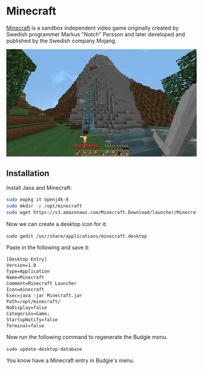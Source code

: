 # Minecraft

[Minecraft](https://minecraft.net) is a sandbox independent video game originally created by Swedish programmer Markus "Notch" Persson and later developed and published by the Swedish company Mojang.

![Minecraft](images/minecraft.jpg)

## Installation

Install Java and Minecraft:

``` bash
sudo eopkg it openjdk-8
sudo mkdir -p /opt/minecraft
sudo wget https://s3.amazonaws.com/Minecraft.Download/launcher/Minecraft.jar -O /opt/minecraft/Minecraft.jar
```

Now we can create a desktop icon for it:

`sudo gedit /usr/share/applications/minecraft.desktop`

Paste in the following and save it:
```
[Desktop Entry]
Version=1.0
Type=Application
Name=Minecraft
Comment=Minecraft Launcher
Icon=minecraft
Exec=java -jar Minecraft.jar
Path=/opt/minecraft/
NoDisplay=false
Categories=Game;
StartupNotify=false
Terminal=false
```

Now run the following command to regenerate the Budgie menu.

`sudo update-desktop-database`

You know have a Minecraft entry in Budgie's menu.